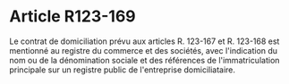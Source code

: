# Article R123-169

Le contrat de domiciliation prévu aux articles R. 123-167 et R. 123-168 est mentionné au registre du commerce et des sociétés, avec l'indication du nom ou de la dénomination sociale et des références de l'immatriculation principale sur un registre public de l'entreprise domiciliataire.
